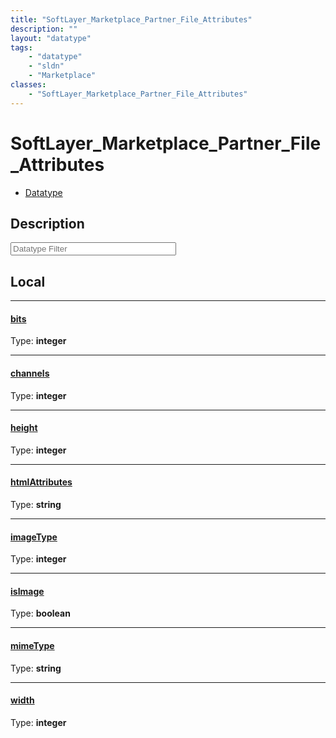```yaml
---
title: "SoftLayer_Marketplace_Partner_File_Attributes"
description: ""
layout: "datatype"
tags:
    - "datatype"
    - "sldn"
    - "Marketplace"
classes:
    - "SoftLayer_Marketplace_Partner_File_Attributes"
---
```


# SoftLayer_Marketplace_Partner_File_Attributes
<div id='service-datatype'>
    <ul id='sldn-reference-tabs'>
        <li id='datatype'> <a href='/reference/datatypes/SoftLayer_Marketplace_Partner_File_Attributes' >Datatype</a></li>
    </ul>
</div>

## Description 








<!-- Filer BEGIN -->
<div class="view-filters">
        <div class="clearfix">
            <div class="search-input-box">
                <input placeholder="Datatype Filter" onkeyup="titleSearch(inputId='prop-input', divId='properties', elementClass='prop-row')" 
                    type="text" id="prop-input" value="" size="30" maxlength="128" class="form-text">
            </div>
        </div>
</div>
<!-- Filer END -->

<div id="properties" class="content">
<div id="localProperties" class="prop-content" >

## Local
<div class="prop-row">

-----
[bits]: #bits
#### [bits]
  
<span class="type-label">Type: </span>**integer**  



</div>
<div class="prop-row">

-----
[channels]: #channels
#### [channels]
  
<span class="type-label">Type: </span>**integer**  



</div>
<div class="prop-row">

-----
[height]: #height
#### [height]
  
<span class="type-label">Type: </span>**integer**  



</div>
<div class="prop-row">

-----
[htmlAttributes]: #htmlattributes
#### [htmlAttributes]
  
<span class="type-label">Type: </span>**string**  



</div>
<div class="prop-row">

-----
[imageType]: #imagetype
#### [imageType]
  
<span class="type-label">Type: </span>**integer**  



</div>
<div class="prop-row">

-----
[isImage]: #isimage
#### [isImage]
  
<span class="type-label">Type: </span>**boolean**  



</div>
<div class="prop-row">

-----
[mimeType]: #mimetype
#### [mimeType]
  
<span class="type-label">Type: </span>**string**  



</div>
<div class="prop-row">

-----
[width]: #width
#### [width]
  
<span class="type-label">Type: </span>**integer**  



</div>
</div>
<!-- LOCAL PROPERTY END -->

</div>


